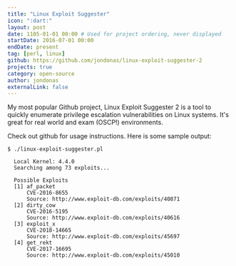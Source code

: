 ```yaml
---
title: "Linux Exploit Suggester"
icon: ":dart:"
layout: post
date: 1105-01-01 00:00 # Used for project ordering, never displayed
startDate: 2016-07-01 00:00
endDate: present
tag: [perl, linux]
github: https://github.com/jondonas/linux-exploit-suggester-2
projects: true
category: open-source
author: jondonas
externalLink: false
---
```


My most popular Github project, Linux Exploit Suggester 2 is a tool to quickly enumerate privilege escalation vulnerabilities on Linux systems. It's great for real world and exam (OSCP!) environments.

Check out github for usage instructions. Here is some sample output:

```
$ ./linux-exploit-suggester.pl

  Local Kernel: 4.4.0
  Searching among 73 exploits...

  Possible Exploits
  [1] af_packet
      CVE-2016-8655
      Source: http://www.exploit-db.com/exploits/40871
  [2] dirty_cow
      CVE-2016-5195
      Source: http://www.exploit-db.com/exploits/40616
  [3] exploit_x
      CVE-2018-14665
      Source: http://www.exploit-db.com/exploits/45697
  [4] get_rekt
      CVE-2017-16695
      Source: http://www.exploit-db.com/exploits/45010
```
